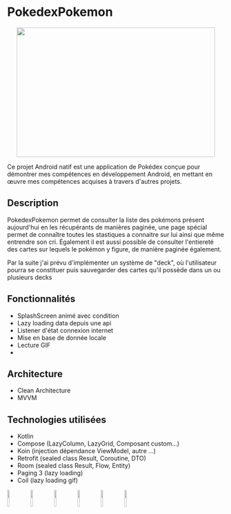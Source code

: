 # PokedexPokemon
<p align="center">
  <img width="460" height="300" src="https://github.com/user-attachments/assets/89b197f2-401c-4213-8aaf-fc83de784dbc">
</p>

Ce projet Android natif est une application de Pokédex conçue pour démontrer mes compétences en développement Android, en mettant en œuvre mes compétences acquises à travers d'autres projets.

## Description

PokedexPokemon permet de consulter la liste des pokémons présent aujourd'hui en les récupérants de manières paginée, une page spécial permet de connaître toutes les stastiques a connaitre sur lui ainsi que même entrendre son cri.
Également il est aussi possible de consulter l'entiereté des cartes sur lequels le pokémon y figure, de manière paginée également.

Par la suite j'ai prévu d'implémenter un système de "deck", où l'utilisateur pourra se constituer puis sauvegarder des cartes qu'il possède dans un ou plusieurs decks

## Fonctionnalités

* SplashScreen animé avec condition
* Lazy loading data depuis une api
* Listener d'état connexion internet
* Mise en base de donnée locale
* Lecture GIF
* 
## Architecture

*   Clean Architecture
*   MVVM
  
## Technologies utilisées

*   Kotlin
*   Compose (LazyColumn, LazyGrid, Composant custom...)
*   Koin (injection dépendance ViewModel, autre ...)
*   Retrofit (sealed class Result, Coroutine, DTO)
*   Room (sealed class Result, Flow, Entity) 
*   Paging 3 (lazy loading)
*   Coil (lazy loading gif)

<img src="https://github.com/user-attachments/assets/904572cd-3793-48c6-be06-96e5e33855cc" width="10%" height="10%" />
<img src="https://github.com/user-attachments/assets/fe88a561-c53d-4f4e-9c0a-2e6bca195c7b" width="10%" height="10%" />
<img src="https://github.com/user-attachments/assets/67e4af9e-dea2-49aa-b80a-fb27c73cb277" width="10%" height="10%" />
<img src="https://github.com/user-attachments/assets/9aef9bfd-34a2-49dd-8cbf-ae03c93ce2cb" width="10%" height="10%" />
<img src="https://github.com/user-attachments/assets/103ea153-3878-46c6-9914-2e5e69be619b" width="10%" height="10%" />
<img src="https://github.com/user-attachments/assets/ec1d48c7-8fdd-43fa-8510-9cf4170951e9" width="10%" height="10%" />
